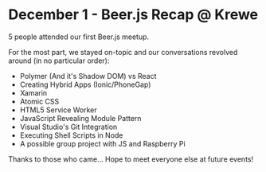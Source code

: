 December 1 - Beer.js Recap @ Krewe
==================================

5 people attended our first Beer.js meetup.

For the most part, we stayed on-topic and our conversations revolved around (in no particular order):  

* Polymer (And it's Shadow DOM) vs React  
* Creating Hybrid Apps (Ionic/PhoneGap)  
* Xamarin  
* Atomic CSS  
* HTML5 Service Worker  
* JavaScript Revealing Module Pattern  
* Visual Studio's Git Integration  
* Executing Shell Scripts in Node  
* A possible group project with JS and Raspberry Pi  

Thanks to those who came...  Hope to meet everyone else at future events!